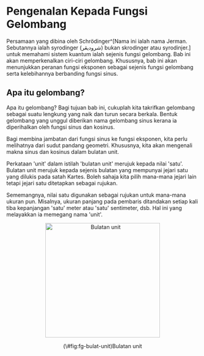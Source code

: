 # Pengenalan Kepada Fungsi Gelombang

Persamaan yang dibina oleh Schr&ouml;dinger^[Nama ini ialah nama Jerman. Sebutannya ialah syrodinger (شروديڠر) bukan skrodinger atau syrodinjer.] untuk memahami sistem kuantum ialah sejenis fungsi gelombang. Bab ini akan memperkenalkan ciri-ciri gelombang. Khususnya, bab ini akan menunjukkan peranan fungsi eksponen sebagai sejenis fungsi gelombang serta kelebihannya berbanding fungsi sinus.

## Apa itu gelombang?

Apa itu gelombang? Bagi tujuan bab ini, cukuplah kita takrifkan gelombang sebagai suatu lengkung yang naik dan turun secara berkala. Bentuk gelombang yang unggul diberikan nama gelombang sinus kerana ia diperihalkan oleh fungsi sinus dan kosinus.

Bagi membina jambatan dari fungsi sinus ke fungsi eksponen, kita perlu melihatnya dari sudut pandang geometri. Khususnya, kita akan mengenali makna sinus dan kosinus dalam bulatan unit.

Perkataan 'unit' dalam istilah 'bulatan unit' merujuk kepada nilai 'satu'. Bulatan unit merujuk kepada sejenis bulatan yang mempunyai jejari satu yang dilukis pada satah Kartes. Boleh sahaja kita pilih mana-mana jejari lain tetapi jejari satu ditetapkan sebagai rujukan. 

Sememangnya, nilai satu digunakan sebagai rujukan untuk mana-mana ukuran pun. Misalnya, ukuran panjang pada pembaris ditandakan setiap kali tiba kepanjangan 'satu' meter atau 'satu' sentimeter, dsb. Hal ini yang melayakkan ia memegang nama 'unit'.

<div class="figure" style="text-align: center">
<img src="./gambar/fungsi/unit-circle-1.pdf" alt="Bulatan unit" width="300px" />
<p class="caption">(\#fig:fg-bulat-unit)Bulatan unit</p>
</div>

